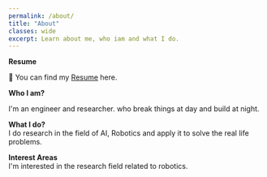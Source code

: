 ```yaml
---
permalink: /about/
title: "About"
classes: wide
excerpt: Learn about me, who iam and what I do. 
---
```

**Resume**

📃 You can find my [Resume](https://drive.google.com/file/d/1l6Sa_TQuL13K9kP1ULE-VLT31jQMIaip/view?usp=sharing) here.


**Who I am?**  

I'm an engineer and researcher.
who break things at day and build at night.

**What I do?**  
I do research in the field of AI, Robotics and apply it to solve the real life problems. 

**Interest Areas**  
I'm interested in the research field related to robotics.

